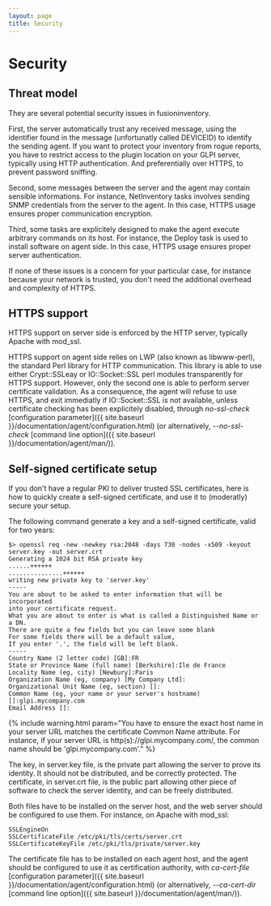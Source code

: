 ```yaml
---
layout: page
title: Security
---
```


# Security

## Threat model

They are several potential security issues in fusioninventory.

First, the server automatically trust any received message, using the
identifier found in the message (unfortunatly called DEVICEID) to identify the
sending agent. If you want to protect your inventory from rogue reports, you
have to restrict access to the plugin location on your GLPI server, typically
using HTTP authentication. And preferentially over HTTPS, to prevent password
sniffing.

Second, some messages between the server and the agent may contain sensible
informations. For instance, NetInventory tasks involves sending SNMP
credentials from the server to the agent. In this case, HTTPS usage ensures
proper communication encryption.

Third, some tasks are explicitely designed to make the agent execute arbitrary
commands on its host. For instance, the Deploy task is used to install
software on agent side. In this case, HTTPS usage ensures proper server
authentication.

If none of these issues is a concern for your particular case, for instance
because your network is trusted, you don't need the additional overhead and
complexity of HTTPS.

## HTTPS support

HTTPS support on server side is enforced by the HTTP server, typically Apache
with mod_ssl.

HTTPS support on agent side relies on LWP (also known as libwww-perl), the
standard Perl library for HTTP communication. This library is able to use
either Crypt::SSLeay or IO::Socket::SSL perl modules transparently for HTTPS
support. However, only the second one is able to perform server certificate
validation. As a consequence, the agent will refuse to use HTTPS, and exit
immediatly if IO::Socket::SSL is not available, unless certificate checking has
been explicitely disabled, through *no-ssl-check* [configuration
parameter]({{ site.baseurl }}/documentation/agent/configuration.html) (or alternatively, *--no-ssl-check* [command
line option]({{ site.baseurl }}/documentation/agent/man/)).

## Self-signed certificate setup

If you don't have a regular PKI to deliver trusted SSL certificates, here is
how to quickly create a self-signed certificate, and use it to (moderatly)
secure your setup.

The following command generate a key and a self-signed certificate, valid for
two years:

    $> openssl req -new -newkey rsa:2048 -days 730 -nodes -x509 -keyout server.key -out server.crt
    Generating a 1024 bit RSA private key
    ......++++++
    ...............++++++
    writing new private key to 'server.key'
    -----
    You are about to be asked to enter information that will be incorporated
    into your certificate request.
    What you are about to enter is what is called a Distinguished Name or a DN.
    There are quite a few fields but you can leave some blank
    For some fields there will be a default value,
    If you enter '.', the field will be left blank.
    -----
    Country Name (2 letter code) [GB]:FR
    State or Province Name (full name) [Berkshire]:Ile de France
    Locality Name (eg, city) [Newbury]:Paris
    Organization Name (eg, company) [My Company Ltd]:
    Organizational Unit Name (eg, section) []:
    Common Name (eg, your name or your server's hostname) []:glpi.mycompany.com
    Email Address []:

{% include warning.html param="You have to ensure the exact host name in your server URL matches the certificate Common Name attribute. For instance, if your server URL is http(s)://glpi.mycompany.com/, the common name should be 'glpi.mycompany.com'." %}

The key, in server.key file, is the private part allowing the server to prove
its identity. It should not be distributed, and be correctly protected. The
certificate, in server.crt file, is the public part allowing other piece of
software to check the server identity, and can be freely distributed.

Both files have to be installed on the server host, and the web server should
be configured to use them. For instance, on Apache with mod_ssl:

    SSLEngineOn
    SSLCertificateFile /etc/pki/tls/certs/server.crt
    SSLCertificateKeyFile /etc/pki/tls/private/server.key

The certificate file has to be installed on each agent host, and the agent
should be configured to use it as certification authority, with *ca-cert-file*
[configuration parameter]({{ site.baseurl }}/documentation/agent/configuration.html) (or alternatively,
*--ca-cert-dir* [command line option]({{ site.baseurl }}/documentation/agent/man/)).

